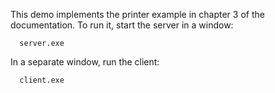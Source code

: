 This demo implements the printer example in chapter 3 of the documentation.
To run it, start the server in a window:

      server.exe

In a separate window, run the client:

      client.exe

